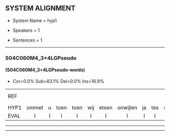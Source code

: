 
## SYSTEM ALIGNMENT

- System Name = hyp1

- Speakers = 1

- Sentences = 1

---

### S04C060M4_3+4LGPseudo

#### (S04C060M4_3+4LGPseudo-words)

- Cor=0.0%	Sub=83.1%	Del=0.0%	Ins=16.9%

|  |  |  |  |  |  |  |  |  |  |  |  |  |  |  |  |  |  |  |  |  |  |  |  |  |  |  |  |  |  |  |  |  |  |  |  |  |  |  |  |  |  |  |  |  |  |  |  |  |  |  |  |  |  |  |  |  |  |  |  |  |  |  |  |  |  |  |  |  |  |  |  |  |  |  |  |  |  |  |  |  |  |  |  |  |  |  |  |  |  |
|:--- |:---:|:---:|:---:|:---:|:---:|:---:|:---:|:---:|:---:|:---:|:---:|:---:|:---:|:---:|:---:|:---:|:---:|:---:|:---:|:---:|:---:|:---:|:---:|:---:|:---:|:---:|:---:|:---:|:---:|:---:|:---:|:---:|:---:|:---:|:---:|:---:|:---:|:---:|:---:|:---:|:---:|:---:|:---:|:---:|:---:|:---:|:---:|:---:|:---:|:---:|:---:|:---:|:---:|:---:|:---:|:---:|:---:|:---:|:---:|:---:|:---:|:---:|:---:|:---:|:---:|:---:|:---:|:---:|:---:|:---:|:---:|:---:|:---:|:---:|:---:|:---:|:---:|:---:|:---:|:---:|:---:|:---:|:---:|:---:|:---:|:---:|:---:|:---:|:---:|
| REF |  |  |  |  |  |  |  |  |  |  |  |  |  |  |  | ometuif | toejietsen | * | oonwijlen | jattesiet | nurudien | * | stoenydaas | * | deuveltek | juitonie | gevijdel | sidowaan | * | * | * | spekkeraai | wachteniek | verpierik | * | nappegreeuw | * | * | mantaroen | schielendaspen | crobeklunker | * | * | * | kabbestepen | * | verwarig*(verwachting) | ooiebiekje | * | * | fandelig | * | * | * | jalekrewen | smoralij | * | zeekvlachine | * | * | kanaroe | toineetlijgen | * | meitsegrok | * | * | kantelogsten | * | ondermind | * | * | choporatie | zennebral | ijraspangen | * | blottenduuf | * | girdofhaalder | tobbermoeit | poentalschouden | * | * | * | havedil | verbrakkertje | * | gerauwejaak | hapeneren | * |
| HYP1 | ommet | u | toen | toen | wij | etsen | onwijlen | ja | tes | siet | nuu | de | din | stoeniet | daf | das | doe | vilt | ik | jurt | tony | geveidel | s | scidu | duan | spikra | wachten | gik | wachten | ik | verperik | nater | naper | grie | wandaruen | schelendaspen | krobe | k | kle | klunkur | kabestenten | verwachting | oie | bek | kje | vondeling | jaukerr | iwen | ja | kruiwen | som | sa | le | ze | ze | sino | kanaru | toin | eet | le | leggen | mer | cegrok | kantel | sten | on | onderind | shopuati | zeibre | ra | spanning | spannen | lu | ten | duuf | girdoaader | tonbermoedd | pun | talsun | chu | chuden | havi | havi | dil | vormbrrakertje | gegroue | jak | schapen | eren |
| EVAL | I | I | I | I | I | I | I | I | I | I | I | I | I | I | I | S | S | S | S | S | S | S | S | S | S | S | S | S | S | S | S | S | S | S | S | S | S | S | S | S | S | S | S | S | S | S | S | S | S | S | S | S | S | S | S | S | S | S | S | S | S | S | S | S | S | S | S | S | S | S | S | S | S | S | S | S | S | S | S | S | S | S | S | S | S | S | S | S | S |
---

---
